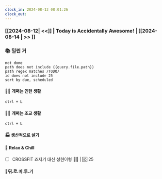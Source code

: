```yaml
---
clock_in: 2024-08-13 08:01:26
clock_out: 
---
```

### [[2024-08-12| <<]] | **Today is Accidentally Awesome!** | [[2024-08-14 | >> ]]

### 📚 밀린 거
```tasks
not done 
path does not include {{query.file.path}}
path regex matches /TODO/
id does not include 25
sort by due, scheduled
```

#### 🤦‍♂️ 개쩌는 인턴 생활
`ctrl + L`

#### 👨‍🏫 개쩌는 조교 생활
`ctrl + L`

#### 🏭 생산적으로 살기

#### 🍻 Relax & Chill 
- [ ] CROSSFIT 죠지기 대신 성현이형 🏋️‍♀️ | 🆔 25


#### 💨뒤.로.미.루.기
